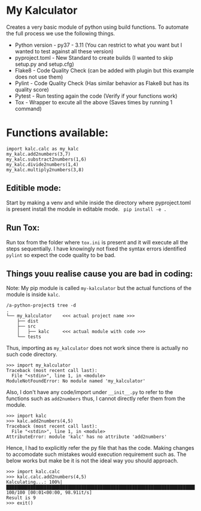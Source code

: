 # My Kalculator

Creates a very basic module of python using build functions. To automate the full process we use the following things.

* Python version - py37 - 3.11 (You can restrict to what you want but I wanted to test against all these version)
* pyproject.toml - New Standard to create builds (I wanted to skip setup.py and setup.cfg)
* Flake8 - Code Quality Check (can be added with plugin but this example does not use them)
* Pylint - Code Quality Check (Has similar behavior as Flake8 but has its quality score)
* Pytest - Run testing again the code (Verify if your functions work)
* Tox - Wrapper to excute all the above (Saves times by running 1 command)


# Functions available:

```
import kalc.calc as my_kalc
my_kalc.add2numbers(3,7)
my_kalc.substract2numbers(1,6)
my_kalc.divide2numbers(1,4)
my_kalc.multiply2numbers(3,8)
```


## Editible mode:
Start by making a venv and while inside the directory where pyproject.toml is present install the module in editable mode.
` pip install -e .`


## Run Tox:
Run tox from the folder where `tox.ini` is present and it will execute all the steps sequentially. I have knowingly not fixed the syntax errors identified `pylint` so expect the code quality to be bad. 

## Things youu realise cause you are bad in coding:

Note: My pip module is called `my-kalculator` but the actual functions of the module is inside `kalc`.
```
/a-python-project$ tree -d
.
└── my_kalculator    <<< actual project name >>>
    ├── dist
    ├── src
    │   ├── kalc     <<< actual module with code >>>
    └── tests
```

Thus, importing as `my_kalculator` does not work since there is actually no such code directory.
```
>>> import my_kalculator
Traceback (most recent call last):
  File "<stdin>", line 1, in <module>
ModuleNotFoundError: No module named 'my_kalculator'
```

Also, I don't have any code/import under `__init__.py` to refer to the functions such as `add2numbers` thus, I cannot directly refer them from the module.
```
>>> import kalc
>>> kalc.add2numbers(4,5)
Traceback (most recent call last):
  File "<stdin>", line 1, in <module>
AttributeError: module 'kalc' has no attribute 'add2numbers'
```

Hence, I had to explicitly refer the py file that has the code. Making changes to accomodate such mistakes would execution requirement such as. The below works but make be it is not the ideal way you should approach.
```
>>> import kalc.calc
>>> kalc.calc.add2numbers(4,5)
Kalculating...: 100%|████████████████████████████████████████████████████████████████████████████████████████████████████████████| 100/100 [00:01<00:00, 98.91it/s]
Result is 9
>>> exit()
```
